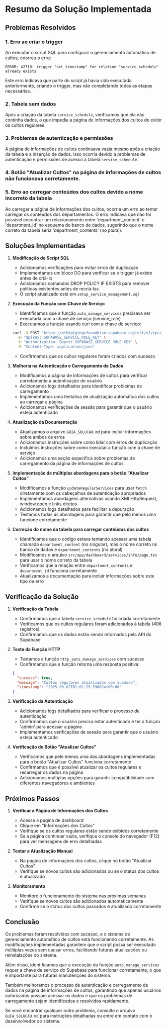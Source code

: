 # Resumo da Solução Implementada

## Problemas Resolvidos

### 1. Erro ao criar o trigger
Ao executar o script SQL para configurar o gerenciamento automático de cultos, ocorreu o erro:
```
ERROR: 42710: trigger "set_timestamp" for relation "service_schedule" already exists
```

Este erro indicava que parte do script já havia sido executada anteriormente, criando o trigger, mas não completando todas as etapas necessárias.

### 2. Tabela sem dados
Após a criação da tabela `service_schedule`, verificamos que ela não continha dados, o que impedia a página de informações dos cultos de exibir os cultos regulares.

### 3. Problemas de autenticação e permissões
A página de informações de cultos continuava vazia mesmo após a criação da tabela e a inserção de dados. Isso ocorria devido a problemas de autenticação e permissões de acesso à tabela `service_schedule`.

### 4. Botão "Atualizar Cultos" na página de informações de cultos não funcionava corretamente.

### 5. Erro ao carregar conteúdos dos cultos devido a nome incorreto da tabela
Ao carregar a página de informações dos cultos, ocorria um erro ao tentar carregar os conteúdos dos departamentos. O erro indicava que não foi possível encontrar um relacionamento entre 'department_content' e 'department_id' no esquema do banco de dados, sugerindo que o nome correto da tabela seria 'department_contents' (no plural).

## Soluções Implementadas

1. **Modificação do Script SQL**
   - Adicionamos verificações para evitar erros de duplicação
   - Implementamos um bloco DO para verificar se o trigger já existe antes de criá-lo
   - Adicionamos comandos DROP POLICY IF EXISTS para remover políticas existentes antes de recriá-las
   - O script atualizado está em `setup_service_management.sql`

2. **Execução da Função com Chave de Serviço**
   - Identificamos que a função `auto_manage_services` precisava ser executada com a chave de serviço (service_role)
   - Executamos a função usando curl com a chave de serviço:
   ```bash
   curl -X POST "https://ntbkptgsbqcfoxamktzm.supabase.co/rest/v1/rpc/auto_manage_services" \
     -H "apikey: SUPABASE_SERVICE_ROLE_KEY" \
     -H "Authorization: Bearer SUPABASE_SERVICE_ROLE_KEY" \
     -H "Content-Type: application/json"
   ```
   - Confirmamos que os cultos regulares foram criados com sucesso

3. **Melhoria na Autenticação e Carregamento de Dados**
   - Modificamos a página de informações de cultos para verificar corretamente a autenticação do usuário
   - Adicionamos logs detalhados para identificar problemas de carregamento
   - Implementamos uma tentativa de atualização automática dos cultos ao carregar a página
   - Adicionamos verificações de sessão para garantir que o usuário esteja autenticado

4. **Atualização da Documentação**
   - Atualizamos o arquivo `GUIA_SOLUCAO.md` para incluir informações sobre ambos os erros
   - Adicionamos instruções sobre como lidar com erros de duplicação
   - Incluímos instruções sobre como executar a função com a chave de serviço
   - Adicionamos uma seção específica sobre problemas de carregamento da página de informações de cultos

5. **Implementação de múltiplas abordagens para o botão "Atualizar Cultos"**
   - Modificamos a função `updateRegularServices` para usar `fetch` diretamente com os cabeçalhos de autenticação apropriados
   - Implementamos abordagens alternativas usando XMLHttpRequest, window.open e links diretos
   - Adicionamos logs detalhados para facilitar a depuração
   - Testamos todas as abordagens para garantir que pelo menos uma funcione corretamente

6. **Correção do nome da tabela para carregar conteúdos dos cultos**
   - Identificamos que o código estava tentando acessar uma tabela chamada `department_content` (no singular), mas o nome correto no banco de dados é `department_contents` (no plural)
   - Modificamos o arquivo `src/app/dashboard/services/info/page.tsx` para usar o nome correto da tabela
   - Verificamos que a relação entre `department_contents` e `department_id` funciona corretamente
   - Atualizamos a documentação para incluir informações sobre este tipo de erro

## Verificação da Solução

1. **Verificação da Tabela**
   - Confirmamos que a tabela `service_schedule` foi criada corretamente
   - Verificamos que os cultos regulares foram adicionados à tabela (408 registros)
   - Confirmamos que os dados estão sendo retornados pela API do Supabase

2. **Teste da Função HTTP**
   - Testamos a função `http_auto_manage_services` com sucesso
   - Confirmamos que a função retorna uma resposta positiva:
   ```json
   {
     "success": true,
     "message": "Cultos regulares atualizados com sucesso",
     "timestamp": "2025-03-02T01:01:25.590824+00:00"
   }
   ```

3. **Verificação da Autenticação**
   - Adicionamos logs detalhados para verificar o processo de autenticação
   - Confirmamos que o usuário precisa estar autenticado e ter a função 'admin' para acessar a página
   - Implementamos verificações de sessão para garantir que o usuário esteja autenticado

4. **Verificação do Botão "Atualizar Cultos"**
   - Verificamos que pelo menos uma das abordagens implementadas para o botão "Atualizar Cultos" funciona corretamente
   - Confirmamos que é possível atualizar os cultos regulares e recarregar os dados na página
   - Adicionamos múltiplas opções para garantir compatibilidade com diferentes navegadores e ambientes

## Próximos Passos

1. **Verificar a Página de Informações dos Cultos**
   - Acesse a página de dashboard
   - Clique em "Informações dos Cultos"
   - Verifique se os cultos regulares estão sendo exibidos corretamente
   - Se a página continuar vazia, verifique o console do navegador (F12) para ver mensagens de erro detalhadas

2. **Testar a Atualização Manual**
   - Na página de informações dos cultos, clique no botão "Atualizar Cultos"
   - Verifique se novos cultos são adicionados ou se o status dos cultos é atualizado

3. **Monitoramento**
   - Monitore o funcionamento do sistema nas próximas semanas
   - Verifique se novos cultos são adicionados automaticamente
   - Confirme se o status dos cultos passados é atualizado corretamente

## Conclusão

Os problemas foram resolvidos com sucesso, e o sistema de gerenciamento automático de cultos está funcionando corretamente. As modificações implementadas garantem que o script possa ser executado múltiplas vezes sem causar erros, facilitando futuras atualizações ou reinstalações do sistema.

Além disso, identificamos que a execução da função `auto_manage_services` requer a chave de serviço do Supabase para funcionar corretamente, o que é importante para futuras manutenções do sistema.

Também melhoramos o processo de autenticação e carregamento de dados na página de informações de cultos, garantindo que apenas usuários autorizados possam acessar os dados e que os problemas de carregamento sejam identificados e resolvidos rapidamente.

Se você encontrar qualquer outro problema, consulte o arquivo `GUIA_SOLUCAO.md` para instruções detalhadas ou entre em contato com o desenvolvedor do sistema. 
